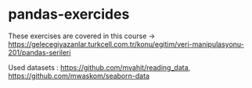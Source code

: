 # pandas-exercides
These exercises are covered in this course -> \
https://gelecegiyazanlar.turkcell.com.tr/konu/egitim/veri-manipulasyonu-201/pandas-serileri 

Used datasets : https://github.com/mvahit/reading_data, https://github.com/mwaskom/seaborn-data
